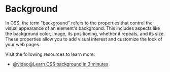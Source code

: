 # Background

In CSS, the term "background" refers to the properties that control the visual appearance of an element's background. This includes aspects like the background color, image, its positioning, whether it repeats, and its size. These properties allow you to add visual interest and customize the look of your web pages.

Visit the following resources to learn more:

- [@video@Learn CSS background in 3 minutes](https://www.youtube.com/watch?v=YA8ZciJa64k)